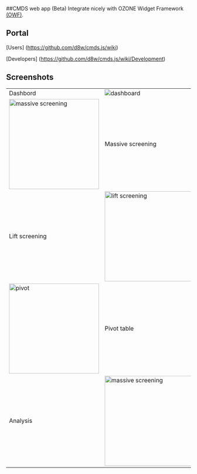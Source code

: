 ##CMDS web app (Beta)
Integrate nicely with OZONE Widget Framework [(OWF)](http://www.ozoneplatform.org/).

## Portal
[Users] (https://github.com/d8w/cmds.js/wiki)

[Developers] (https://github.com/d8w/cmds.js/wiki/Development)

## Screenshots
<table>
<tr>
<td width="50%">Dashbord</td> 
<td><img alt="dashboard" src="https://cloud.githubusercontent.com/assets/9220766/4884217/73ca2af8-6369-11e4-8f66-51007557e81b.png" /></td>
</tr>
<tr>
<td><img height="245px" alt="massive screening" src="https://cloud.githubusercontent.com/assets/9220766/4884560/e94afe80-636c-11e4-9b2d-3f4567390cc4.png" /></td>
<td width="50%">Massive screening</td> 
</tr>
<tr>
<td width="50%">Lift screening</td> 
<td ><img height="245px" alt="lift screening" src="https://cloud.githubusercontent.com/assets/9220766/4884562/ec6f8dd8-636c-11e4-8619-a053904cd630.png" /></td>
</tr>
<tr>
<td><img height="245px" alt="pivot" src="https://cloud.githubusercontent.com/assets/9220766/4884565/f1598c04-636c-11e4-8c5b-91334494747f.png" /></td>
<td width="50%">Pivot table</td> 
</tr>
<tr>
<td width="50%">Analysis</td> 
<td><img height="245px" alt="massive screening" src="https://cloud.githubusercontent.com/assets/9220766/4884566/f36dc276-636c-11e4-8025-370d77087bd3.png" /></td>
</tr>
</table>
